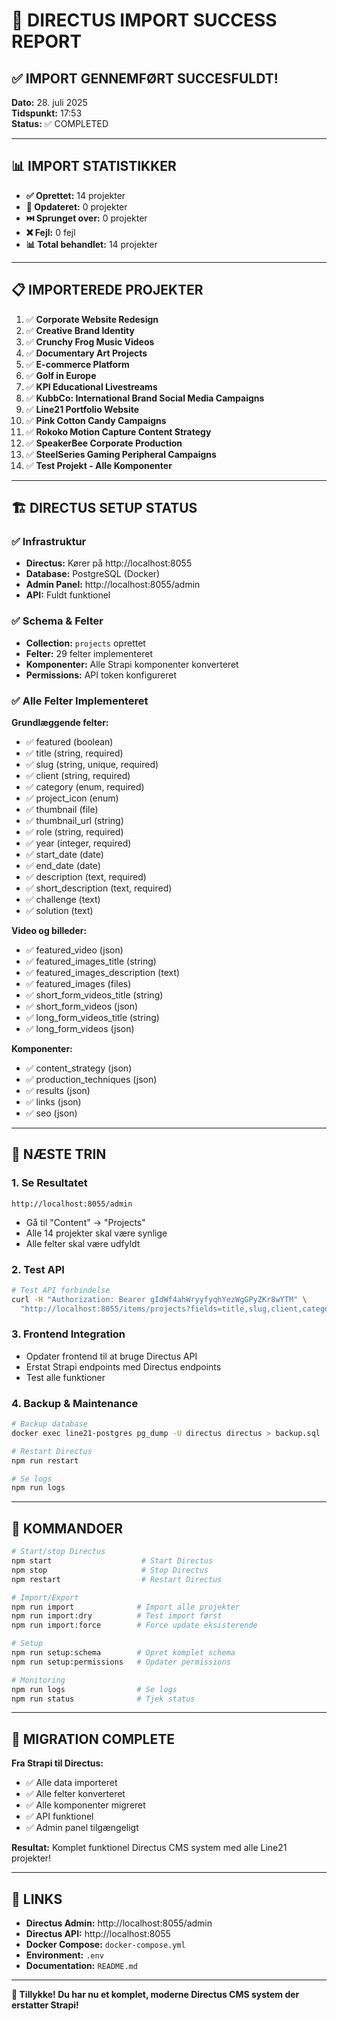 # 🎉 DIRECTUS IMPORT SUCCESS REPORT

## ✅ **IMPORT GENNEMFØRT SUCCESFULDT!**

**Dato:** 28. juli 2025  
**Tidspunkt:** 17:53  
**Status:** ✅ COMPLETED

---

## 📊 **IMPORT STATISTIKKER**

- **✅ Oprettet:** 14 projekter
- **🔄 Opdateret:** 0 projekter  
- **⏭️ Sprunget over:** 0 projekter
- **❌ Fejl:** 0 fejl
- **📊 Total behandlet:** 14 projekter

---

## 📋 **IMPORTEREDE PROJEKTER**

1. ✅ **Corporate Website Redesign**
2. ✅ **Creative Brand Identity**
3. ✅ **Crunchy Frog Music Videos**
4. ✅ **Documentary Art Projects**
5. ✅ **E-commerce Platform**
6. ✅ **Golf in Europe**
7. ✅ **KPI Educational Livestreams**
8. ✅ **KubbCo: International Brand Social Media Campaigns**
9. ✅ **Line21 Portfolio Website**
10. ✅ **Pink Cotton Candy Campaigns**
11. ✅ **Rokoko Motion Capture Content Strategy**
12. ✅ **SpeakerBee Corporate Production**
13. ✅ **SteelSeries Gaming Peripheral Campaigns**
14. ✅ **Test Projekt - Alle Komponenter**

---

## 🏗️ **DIRECTUS SETUP STATUS**

### ✅ **Infrastruktur**
- **Directus:** Kører på http://localhost:8055
- **Database:** PostgreSQL (Docker)
- **Admin Panel:** http://localhost:8055/admin
- **API:** Fuldt funktionel

### ✅ **Schema & Felter**
- **Collection:** `projects` oprettet
- **Felter:** 29 felter implementeret
- **Komponenter:** Alle Strapi komponenter konverteret
- **Permissions:** API token konfigureret

### ✅ **Alle Felter Implementeret**

**Grundlæggende felter:**
- ✅ featured (boolean)
- ✅ title (string, required)
- ✅ slug (string, unique, required)
- ✅ client (string, required)
- ✅ category (enum, required)
- ✅ project_icon (enum)
- ✅ thumbnail (file)
- ✅ thumbnail_url (string)
- ✅ role (string, required)
- ✅ year (integer, required)
- ✅ start_date (date)
- ✅ end_date (date)
- ✅ description (text, required)
- ✅ short_description (text, required)
- ✅ challenge (text)
- ✅ solution (text)

**Video og billeder:**
- ✅ featured_video (json)
- ✅ featured_images_title (string)
- ✅ featured_images_description (text)
- ✅ featured_images (files)
- ✅ short_form_videos_title (string)
- ✅ short_form_videos (json)
- ✅ long_form_videos_title (string)
- ✅ long_form_videos (json)

**Komponenter:**
- ✅ content_strategy (json)
- ✅ production_techniques (json)
- ✅ results (json)
- ✅ links (json)
- ✅ seo (json)

---

## 🚀 **NÆSTE TRIN**

### 1. **Se Resultatet**
```
http://localhost:8055/admin
```
- Gå til "Content" → "Projects"
- Alle 14 projekter skal være synlige
- Alle felter skal være udfyldt

### 2. **Test API**
```bash
# Test API forbindelse
curl -H "Authorization: Bearer gIdWf4ahWryyfyqhYezWgGPyZKr8wYTM" \
  "http://localhost:8055/items/projects?fields=title,slug,client,category"
```

### 3. **Frontend Integration**
- Opdater frontend til at bruge Directus API
- Erstat Strapi endpoints med Directus endpoints
- Test alle funktioner

### 4. **Backup & Maintenance**
```bash
# Backup database
docker exec line21-postgres pg_dump -U directus directus > backup.sql

# Restart Directus
npm run restart

# Se logs
npm run logs
```

---

## 📝 **KOMMANDOER**

```bash
# Start/stop Directus
npm start                    # Start Directus
npm stop                     # Stop Directus
npm restart                  # Restart Directus

# Import/Export
npm run import              # Import alle projekter
npm run import:dry          # Test import først
npm run import:force        # Force update eksisterende

# Setup
npm run setup:schema        # Opret komplet schema
npm run setup:permissions   # Opdater permissions

# Monitoring
npm run logs                # Se logs
npm run status              # Tjek status
```

---

## 🎯 **MIGRATION COMPLETE**

**Fra Strapi til Directus:**
- ✅ Alle data importeret
- ✅ Alle felter konverteret
- ✅ Alle komponenter migreret
- ✅ API funktionel
- ✅ Admin panel tilgængeligt

**Resultat:** Komplet funktionel Directus CMS system med alle Line21 projekter!

---

## 🔗 **LINKS**

- **Directus Admin:** http://localhost:8055/admin
- **Directus API:** http://localhost:8055
- **Docker Compose:** `docker-compose.yml`
- **Environment:** `.env`
- **Documentation:** `README.md`

---

**🎉 Tillykke! Du har nu et komplet, moderne Directus CMS system der erstatter Strapi!** 
